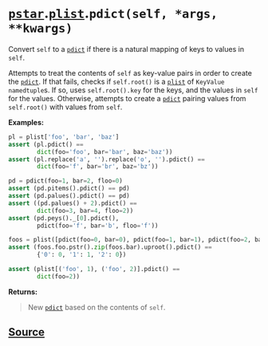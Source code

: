 # [`pstar`](./pstar.md).[`plist`](./pstar_plist.md).`pdict(self, *args, **kwargs)`

Convert `self` to a [`pdict`](./pstar_pdict.md) if there is a natural mapping of keys to values in `self`.

Attempts to treat the contents of `self` as key-value pairs in order to create the [`pdict`](./pstar_pdict.md).
If that fails, checks if `self.root()` is a [`plist`](./pstar_plist.md) of `KeyValue` `namedtuple`s. If so, uses
`self.root().key` for the keys, and the values in `self` for the values. Otherwise,
attempts to create a [`pdict`](./pstar_pdict.md) pairing values from `self.root()` with values from `self`.

**Examples:**
```python
pl = plist['foo', 'bar', 'baz']
assert (pl.pdict() ==
        dict(foo='foo', bar='bar', baz='baz'))
assert (pl.replace('a', '').replace('o', '').pdict() ==
        dict(foo='f', bar='br', baz='bz'))

pd = pdict(foo=1, bar=2, floo=0)
assert (pd.pitems().pdict() == pd)
assert (pd.palues().pdict() == pd)
assert ((pd.palues() + 2).pdict() ==
        dict(foo=3, bar=4, floo=2))
assert (pd.peys()._[0].pdict(),
        pdict(foo='f', bar='b', floo='f'))

foos = plist([pdict(foo=0, bar=0), pdict(foo=1, bar=1), pdict(foo=2, bar=0)])
assert (foos.foo.pstr().zip(foos.bar).uproot().pdict() ==
        {'0': 0, '1': 1, '2': 0})

assert (plist[('foo', 1), ('foo', 2)].pdict() ==
        dict(foo=2))
```

**Returns:**

>    New [`pdict`](./pstar_pdict.md) based on the contents of `self`.



## [Source](../pstar/pstar.py#L3231-L3273)